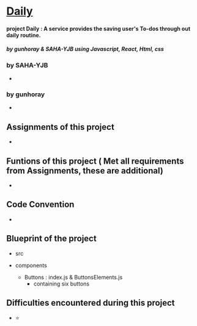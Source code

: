 
# [Daily](https://daily-frontend-kohl.vercel.app/) 
#### project Daily : A service provides the saving user's To-dos through out daily routine.
##### by gunhoray & SAHA-YJB using Javascript, React, Html, css

### by SAHA-YJB
  * 
### by gunhoray
  * 

## Assignments of this project
  * 

## Funtions of this project ( Met all requirements from Assignments, these are additional)
  * 

## Code Convention 
  * 

## Blueprint of the project
* src
  
* components
  * Buttons : index.js & ButtonsElements.js
    - containing six buttons 


## Difficulties encountered during this project
* ⭐️


